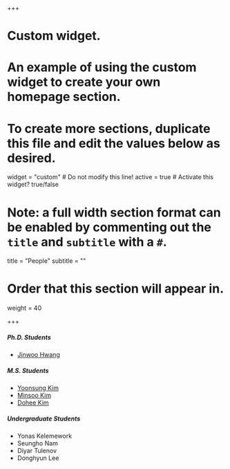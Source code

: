 +++
# Custom widget.
# An example of using the custom widget to create your own homepage section.
# To create more sections, duplicate this file and edit the values below as desired.
widget = "custom"  # Do not modify this line!
active = true  # Activate this widget? true/false

# Note: a full width section format can be enabled by commenting out the `title` and `subtitle` with a `#`.
title = "People"
subtitle = ""

# Order that this section will appear in.
weight = 40

+++

#####	Ph.D. Students	
-	<a href="https://jinuhwang.github.io/">Jinwoo Hwang</a> 

#####	M.S. Students	
-	<a href="https://yoonsung-kim.github.io/">Yoonsung Kim</a> 
-	<a href="https://kms040411.github.io/">Minsoo Kim</a> 
-	<a href="https://kdheejb7.github.io">Dohee Kim</a> 

##### Undergraduate Students
-	Yonas Kelemework
-	Seungho Nam
-	Diyar Tulenov
-	Donghyun Lee


